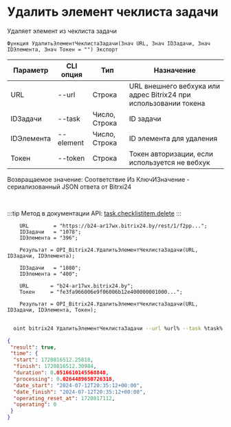 ﻿---
sidebar_position: 3
---

# Удалить элемент чеклиста задачи
 Удаляет элемент из чеклиста задачи



`Функция УдалитьЭлементЧеклистаЗадачи(Знач URL, Знач IDЗадачи, Знач IDЭлемента, Знач Токен = "") Экспорт`

  | Параметр | CLI опция | Тип | Назначение |
  |-|-|-|-|
  | URL | --url | Строка | URL внешнего вебхука или адрес Bitrix24 при использовании токена |
  | IDЗадачи | --task | Число, Строка | ID задачи |
  | IDЭлемента | --element | Число, Строка | ID элемента для удаления |
  | Токен | --token | Строка | Токен авторизации, если используется не вебхук |

  
  Возвращаемое значение:   Соответствие Из КлючИЗначение - сериализованный JSON ответа от Bitrxi24

<br/>

:::tip
Метод в документации API: [task.checklistitem.delete](https://dev.1c-bitrix.ru/rest_help/tasks/task/checklistitem/delete.php)
:::
<br/>


```bsl title="Пример кода"
    URL        = "https://b24-ar17wx.bitrix24.by/rest/1/f2pp...";
    IDЗадачи   = "1078";
    IDЭлемента = "396";

    Результат = OPI_Bitrix24.УдалитьЭлементЧеклистаЗадачи(URL, IDЗадачи, IDЭлемента);

    IDЗадачи   = "1080";
    IDЭлемента = "400";

    URL       = "b24-ar17wx.bitrix24.by";
    Токен     = "fe3fa966006e9f06006b12e400000001000...";

    Результат = OPI_Bitrix24.УдалитьЭлементЧеклистаЗадачи(URL, IDЗадачи, IDЭлемента, Токен);
```



```sh title="Пример команды CLI"
    
  oint bitrix24 УдалитьЭлементЧеклистаЗадачи --url %url% --task %task% --element %element% --token %token%

```

```json title="Результат"
{
 "result": true,
 "time": {
  "start": 1720816512.25818,
  "finish": 1720816512.30984,
  "duration": 0.0516610145568848,
  "processing": 0.0264489650726318,
  "date_start": "2024-07-12T20:35:12+00:00",
  "date_finish": "2024-07-12T20:35:12+00:00",
  "operating_reset_at": 1720817112,
  "operating": 0
 }
}
```
